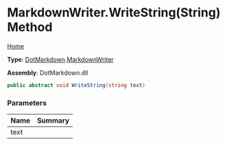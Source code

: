 # MarkdownWriter\.WriteString\(String\) Method

[Home](../../../README.md)

**Type**: [DotMarkdown](../../README.md)\.[MarkdownWriter](../README.md)

**Assembly**: DotMarkdown\.dll

```csharp
public abstract void WriteString(string text)
```

### Parameters

| Name | Summary |
| ---- | ------- |
| text | |

